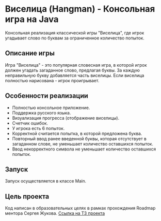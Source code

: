 # Виселица (Hangman) - Консольная игра на Java

Консольная реализация классической игры "Виселица", где игрок угадывает слово по буквам за ограниченное количество попыток.

## Описание игры

Игра "Виселица" - это популярная словесная игра, 
в которой игрок должен угадать загаданное слово, предлагая буквы.
За каждую неправильную букву добавляется часть виселицы. 
Если виселица полностью нарисована - игрок проигрывает.


## Особенности реализации

- Полностью консольное приложение.
- Поддержка русского языка.
- Визуализация прогресса (отображение виселицы).
- Счетчик ошибок.
- У игрока есть 6 попыток.
- Корректной считается попытка, в которой предложена буква.
- Повторный ввод ранее введенной буквы, которая отсутствует в загаданном слове,
не уменьшает количество оставшихся попыток.
- Ввод некорректного символа не уменьшает количество оставшихся попыток.

## Запуск

Запуск осуществляется в классе Main.

## Цель проекта

Код написан в образовательных целях в рамках прохождения Roadmap ментора Сергея Жукова.
[Ссылка на ТЗ проекта](https://zhukovsd.github.io/java-backend-learning-course/projects/hangman/)